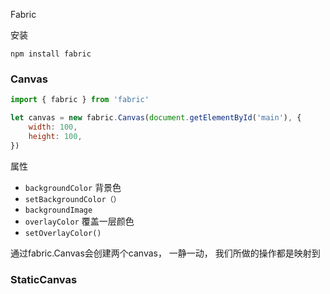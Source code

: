 Fabric

安装

`npm install fabric`

### Canvas

```javascript
import { fabric } from 'fabric'

let canvas = new fabric.Canvas(document.getElementById('main'), {
	width: 100,
	height: 100,
})
```

属性

+ `backgroundColor`  背景色
+ `setBackgroundColor（）`
+ `backgroundImage`
+  `overlayColor` 覆盖一层颜色
+  `setOverlayColor()`

通过fabric.Canvas会创建两个canvas， 一静一动， 我们所做的操作都是映射到



### StaticCanvas